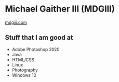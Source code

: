 # Michael Gaither III (MDGIII)

[mdgiii.com](https://mdgiii.com)

## Stuff that I am good at

* Adobe Photoshop 2020
* Java
* HTML/CSS
* Linux
* Photography
* Windows 10
